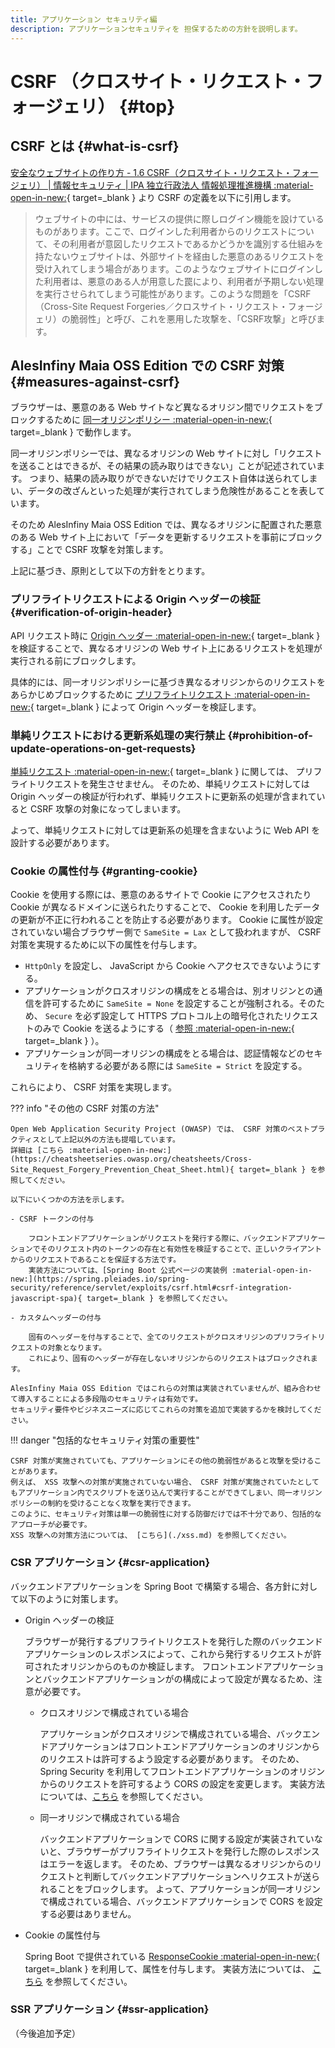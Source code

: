 ```yaml
---
title: アプリケーション セキュリティ編
description: アプリケーションセキュリティを 担保するための方針を説明します。
---
```


# CSRF （クロスサイト・リクエスト・フォージェリ） {#top}

## CSRF とは {#what-is-csrf}

<!-- textlint-disable ja-technical-writing/sentence-length -->

[安全なウェブサイトの作り方 - 1.6 CSRF（クロスサイト・リクエスト・フォージェリ） | 情報セキュリティ | IPA 独立行政法人 情報処理推進機構 :material-open-in-new:](https://www.ipa.go.jp/security/vuln/websecurity/csrf.html){ target=_blank } より CSRF の定義を以下に引用します。

<!-- textlint-enable ja-technical-writing/sentence-length -->

<!-- textlint-disable -->

> ウェブサイトの中には、サービスの提供に際しログイン機能を設けているものがあります。ここで、ログインした利用者からのリクエストについて、その利用者が意図したリクエストであるかどうかを識別する仕組みを持たないウェブサイトは、外部サイトを経由した悪意のあるリクエストを受け入れてしまう場合があります。このようなウェブサイトにログインした利用者は、悪意のある人が用意した罠により、利用者が予期しない処理を実行させられてしまう可能性があります。このような問題を「CSRF（Cross-Site Request Forgeries／クロスサイト・リクエスト・フォージェリ）の脆弱性」と呼び、これを悪用した攻撃を、「CSRF攻撃」と呼びます。

<!-- textlint-enable -->

## AlesInfiny Maia OSS Edition での CSRF 対策 {#measures-against-csrf}

ブラウザーは、悪意のある Web サイトなど異なるオリジン間でリクエストをブロックするために [同一オリジンポリシー :material-open-in-new:](https://developer.mozilla.org/ja/docs/Web/Security/Same-origin_policy){ target=_blank } で動作します。

同一オリジンポリシーでは、異なるオリジンの Web サイトに対し「リクエストを送ることはできるが、その結果の読み取りはできない」ことが記述されています。
つまり、結果の読み取りができないだけでリクエスト自体は送られてしまい、データの改ざんといった処理が実行されてしまう危険性があることを表しています。

そのため AlesInfiny Maia OSS Edition では、異なるオリジンに配置された悪意のある Web サイト上において「データを更新するリクエストを事前にブロックする」ことで CSRF 攻撃を対策します。

上記に基づき、原則として以下の方針をとります。

### プリフライトリクエストによる Origin ヘッダーの検証 {#verification-of-origin-header}

API リクエスト時に [Origin ヘッダー :material-open-in-new:](https://developer.mozilla.org/ja/docs/Web/HTTP/Reference/Headers/Origin){ target=_blank } を検証することで、異なるオリジンの Web サイト上にあるリクエストを処理が実行される前にブロックします。

<!-- textlint-disable ja-technical-writing/sentence-length -->

具体的には、同一オリジンポリシーに基づき異なるオリジンからのリクエストをあらかじめブロックするために [プリフライトリクエスト :material-open-in-new:](https://developer.mozilla.org/ja/docs/Glossary/Preflight_request){ target=_blank } によって Origin ヘッダーを検証します。

<!-- textlint-enable ja-technical-writing/sentence-length -->

### 単純リクエストにおける更新系処理の実行禁止 {#prohibition-of-update-operations-on-get-requests}

[単純リクエスト :material-open-in-new:](https://developer.mozilla.org/ja/docs/Web/HTTP/Guides/CORS#%E5%8D%98%E7%B4%94%E3%83%AA%E3%82%AF%E3%82%A8%E3%82%B9%E3%83%88){ target=_blank } に関しては、 プリフライトリクエストを発生させません。
そのため、単純リクエストに対しては Origin ヘッダーの検証が行われず、単純リクエストに更新系の処理が含まれていると CSRF 攻撃の対象になってしまいます。

よって、単純リクエストに対しては更新系の処理を含まないように Web API を設計する必要があります。

### Cookie の属性付与 {#granting-cookie}

Cookie を使用する際には、悪意のあるサイトで Cookie にアクセスされたり Cookie が異なるドメインに送られたりすることで、 Cookie を利用したデータの更新が不正に行われることを防止する必要があります。
Cookie に属性が設定されていない場合ブラウザー側で `SameSite = Lax` として扱われますが、 CSRF 対策を実現するために以下の属性を付与します。

- `HttpOnly` を設定し、 JavaScript から Cookie へアクセスできないようにする。
- アプリケーションがクロスオリジンの構成をとる場合は、別オリジンとの通信を許可するために `SameSite = None` を設定することが強制される。そのため、 `Secure` を必ず設定して HTTPS プロトコル上の暗号化されたリクエストのみで Cookie を送るようにする（ [参照 :material-open-in-new:](https://developer.mozilla.org/ja/docs/Web/HTTP/Cookies){ target=_blank } ）。
- アプリケーションが同一オリジンの構成をとる場合は、認証情報などのセキュリティを格納する必要がある際には `SameSite = Strict` を設定する。

これらにより、 CSRF 対策を実現します。

??? info "その他の CSRF 対策の方法"

    Open Web Application Security Project (OWASP) では、 CSRF 対策のベストプラクティスとして上記以外の方法も提唱しています。
    詳細は [こちら :material-open-in-new:](https://cheatsheetseries.owasp.org/cheatsheets/Cross-Site_Request_Forgery_Prevention_Cheat_Sheet.html){ target=_blank } を参照してください。
    
    以下にいくつかの方法を示します。

    - CSRF トークンの付与

        フロントエンドアプリケーションがリクエストを発行する際に、バックエンドアプリケーションでそのリクエスト内のトークンの存在と有効性を検証することで、正しいクライアントからのリクエストであることを保証する方法です。
        実装方法については、[Spring Boot 公式ページの実装例 :material-open-in-new:](https://spring.pleiades.io/spring-security/reference/servlet/exploits/csrf.html#csrf-integration-javascript-spa){ target=_blank } を参照してください。

    - カスタムヘッダーの付与

        固有のヘッダーを付与することで、全てのリクエストがクロスオリジンのプリフライトリクエストの対象となります。
        これにより、固有のヘッダーが存在しないオリジンからのリクエストはブロックされます。
    
    AlesInfiny Maia OSS Edition ではこれらの対策は実装されていませんが、組み合わせて導入することによる多段階のセキュリティは有効です。
    セキュリティ要件やビジネスニーズに応じてこれらの対策を追加で実装するかを検討してください。

!!! danger "包括的なセキュリティ対策の重要性"

    CSRF 対策が実施されていても、アプリケーションにその他の脆弱性があると攻撃を受けることがあります。
    例えば、 XSS 攻撃への対策が実施されていない場合、 CSRF 対策が実施されていたとしてもアプリケーション内でスクリプトを送り込んで実行することができてしまい、同一オリジンポリシーの制約を受けることなく攻撃を実行できます。
    このように、セキュリティ対策は単一の脆弱性に対する防御だけでは不十分であり、包括的なアプローチが必要です。
    XSS 攻撃への対策方法については、 [こちら](./xss.md) を参照してください。

### CSR アプリケーション {#csr-application}

バックエンドアプリケーションを Spring Boot で構築する場合、各方針に対して以下のように対策します。

- Origin ヘッダーの検証

    ブラウザーが発行するプリフライトリクエストを発行した際のバックエンドアプリケーションのレスポンスによって、これから発行するリクエストが許可されたオリジンからのものか検証します。
    フロントエンドアプリケーションとバックエンドアプリケーションがの構成によって設定が異なるため、注意が必要です。

    - クロスオリジンで構成されている場合

        アプリケーションがクロスオリジンで構成されている場合、バックエンドアプリケーションはフロントエンドアプリケーションのオリジンからのリクエストは許可するよう設定する必要があります。
        そのため、 Spring Security を利用してフロントエンドアプリケーションのオリジンからのリクエストを許可するよう CORS の設定を変更します。
        実装方法については、[こちら](../../guidebooks/how-to-develop/cors/index.md) を参照してください。

    - 同一オリジンで構成されている場合

        バックエンドアプリケーションで CORS に関する設定が実装されていないと、ブラウザーがプリフライトリクエストを発行した際のレスポンスはエラーを返します。
        そのため、ブラウザーは異なるオリジンからのリクエストと判断してバックエンドアプリケーションへリクエストが送られることをブロックします。
        よって、アプリケーションが同一オリジンで構成されている場合、バックエンドアプリケーションで CORS を設定する必要はありません。

- Cookie の属性付与

    Spring Boot で提供されている [ResponseCookie :material-open-in-new:](https://spring.pleiades.io/spring-framework/docs/current/javadoc-api/org/springframework/http/ResponseCookie.html){ target=_blank } を利用して、属性を付与します。
    実装方法については、 [こちら](../../guidebooks/how-to-develop/cors/cookie.md) を参照してください。

### SSR アプリケーション {#ssr-application}

（今後追加予定）
